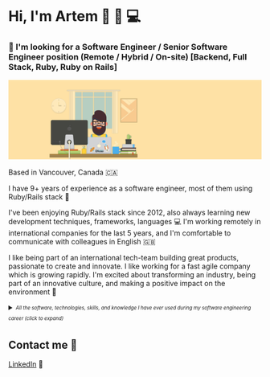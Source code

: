 # Hi, I'm Artem 👋 🙂 💻

### 👔 I'm looking for a Software Engineer / Senior Software Engineer position (Remote / Hybrid / On-site) [Backend, Full Stack, Ruby, Ruby on Rails]

![Banner cropped](https://raw.githubusercontent.com/artkirienko/artkirienko/master/banner-cropped.png)

Based in Vancouver, Canada 🇨🇦

I have 9+ years of experience as a software engineer, most of them using Ruby/Rails stack 💎

I've been enjoying Ruby/Rails stack since 2012, also always learning new development techniques, frameworks, languages 💻
I'm working remotely in international companies for the last 5 years, and I'm comfortable to communicate with colleagues in English 🇬🇧

I like being part of an international tech-team building great products, passionate to create and innovate. I like working for a fast agile company which is growing rapidly. I'm excited about transforming an industry, being part of an innovative culture, and making a positive impact on the environment 🚀

<details>
  <summary>
    <sub><sup><i>All the software, technologies, skills, and knowledge I have ever used during my software engineering career (click to expand)</i></sup></sub>
  </summary>
  <sub><sup>
  Ruby, Ruby on Rails, JavaScript, React.js, Kubernetes, PostgreSQL, GraphQL, SQL, Docker, MySQL, Software Design Patterns, Agile Methodologies, Object-Oriented Programming (OOP), Software Development, PagerDuty, Google Cloud Platform (GCP), RSpec, Amazon Web Services (AWS), AWS Lambda, Heroku, Microsoft Azure, Vue.js, Hotwire, Stimulus, Unix, Redis, Sidekiq, Microservices, REST, REST APIs, Open API, Git, Nginx, HTML, CSS, HTML5, CSS3, CoffeeScript, jQuery, AngularJS 1.3, KnockoutJS, Web Applications, Microsoft Dynamics, Microsoft Dynamics AX, Axapta, T-SQL, Microsoft SQL Server, Cassandra, X++, Linux, Bash, SOAP, Unit Testing, Algorithms, Data Structures, Design Patterns, AJAX, Bootstrap, SASS, CentOS, Ubuntu Server, Ansible, TDD, Memcached, Solr, Elasticsearch, Elastic Stack (ELK), Elastic APM, Relational Databases, Continuous Integration (CI), Analytical Skills, Creative Problem Solving, Technical Solution Design, Enterprise Solution Design, Code Review, Coding Standards, Clean Coding, Code Refactoring, Reliability, High Availability (HA), Computer Engineering, Object Oriented Design, Business Logic, Computational Design, System Requirements, Functional Requirements, Technical Design, System Architecture, Product Requirements, Domain-Driven Design (DDD), Back-End Web Development, Full-Stack Development, Scalable Web Applications, Product Planning, Teamwork, Problem Solving, Spoken English, Oral Communication, Written Communication, Stakeholder Management, Leadership, Sprint Planning, Performance Analysis, Root Cause Analysis, Slim, Haml, Capistrano, Minitest, Node.js, Puppeteer, Adobe Photoshop, Camunda BPM, Keycloak, Sentry, Honeybadger, GitLab CI, GitLab, Bitbucket, Jira, RabbitMQ, New Relic, Airbrake, TeamCity, Travis CI, Active Admin, Redmine, TypeScript, Kotlin, Apache Kafka, Apache Zookeper, Jenkins, Codeship, Postman, GitHub, Basecamp, Trello, Pivotal Tracker, Rollbar, CircleCI
  </sup></sub>
</details>

## Contact me 📨

[LinkedIn](https://www.linkedin.com/in/artkirienko/?locale=en_US) 💼
